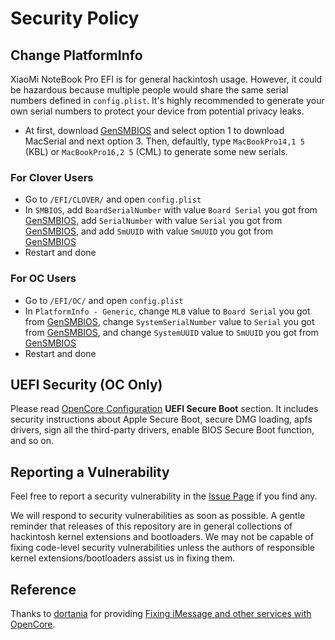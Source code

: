 # Security Policy

## Change PlatformInfo

XiaoMi NoteBook Pro EFI is for general hackintosh usage. However, it could be hazardous because multiple people would share the same serial numbers defined in `config.plist`. It's highly recommended to generate your own serial numbers to protect your device from potential privacy leaks.

- At first, download [GenSMBIOS](https://github.com/corpnewt/GenSMBIOS) and select option 1 to download MacSerial and next option 3. Then, defaultly, type `MacBookPro14,1 5` (KBL) or `MacBookPro16,2 5` (CML) to generate some new serials.

### For Clover Users
- Go to `/EFI/CLOVER/` and open `config.plist`
- In `SMBIOS`, add `BoardSerialNumber` with value `Board Serial` you got from [GenSMBIOS](https://github.com/corpnewt/GenSMBIOS), add `SerialNumber` with value `Serial` you got from [GenSMBIOS](https://github.com/corpnewt/GenSMBIOS), and add `SmUUID` with value `SmUUID` you got from [GenSMBIOS](https://github.com/corpnewt/GenSMBIOS)
- Restart and done

### For OC Users
- Go to `/EFI/OC/` and open `config.plist`
- In `PlatformInfo - Generic`, change `MLB` value to `Board Serial` you got from [GenSMBIOS](https://github.com/corpnewt/GenSMBIOS), change `SystemSerialNumber` value to `Serial` you got from [GenSMBIOS](https://github.com/corpnewt/GenSMBIOS), and change `SystemUUID` value to `SmUUID` you got from [GenSMBIOS](https://github.com/corpnewt/GenSMBIOS)
- Restart and done


## UEFI Security (OC Only)

Please read [OpenCore Configuration](https://github.com/acidanthera/OpenCorePkg/blob/master/Docs/Configuration.pdf) **UEFI Secure Boot** section. It includes security instructions about Apple Secure Boot, secure DMG loading, apfs drivers, sign all the third-party drivers, enable BIOS Secure Boot function, and so on.


## Reporting a Vulnerability

Feel free to report a security vulnerability in the [Issue Page](https://github.com/daliansky/XiaoMi-Pro-Hackintosh/issues) if you find any.

We will respond to security vulnerabilities as soon as possible. A gentle reminder that releases of this repository are in general collections of hackintosh kernel extensions and bootloaders. We may not be capable of fixing code-level security vulnerabilities unless the authors of responsible kernel extensions/bootloaders assist us in fixing them.


## Reference

Thanks to [dortania](https://github.com/dortania) for providing [Fixing iMessage and other services with OpenCore](https://dortania.github.io/OpenCore-Post-Install/universal/iservices.html).
